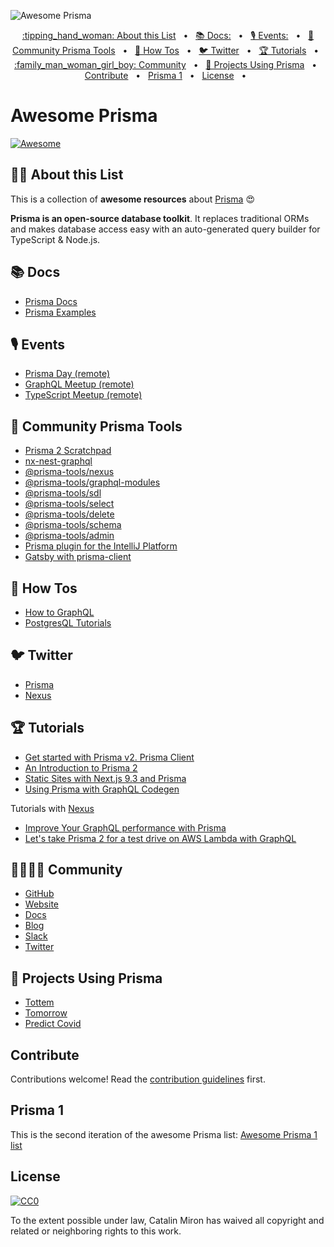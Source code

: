![Awesome Prisma](https://i.imgur.com/MQdCTuN.png)

<div align="center">
  <a href="#tipping_hand_woman-about-this-list">:tipping_hand_woman: About this List</a>
  <span>&nbsp;&nbsp;•&nbsp;&nbsp;</span>
  <a href="#-docs">📚 Docs:</a>
  <span>&nbsp;&nbsp;•&nbsp;&nbsp;</span>
  <a href="#-events">🎙 Events:</a>
  <span>&nbsp;&nbsp;•&nbsp;&nbsp;</span>
  <a href="#-community-prisma-tools">🦺 Community Prisma Tools</a>
  <span>&nbsp;&nbsp;•&nbsp;&nbsp;</span>
  <a href="#-how-tos">🤔 How Tos</a>
  <span>&nbsp;&nbsp;•&nbsp;&nbsp;</span>
  <a href="#-twitter">🐦 Twitter</a>
  <span>&nbsp;&nbsp;•&nbsp;&nbsp;</span>
  <a href="#-tutorials">🏆‍ Tutorials</a>
  <span>&nbsp;&nbsp;•&nbsp;&nbsp;</span>
  <a href="#family_man_woman_girl_boy-community">:family_man_woman_girl_boy: Community</a>
  <span>&nbsp;&nbsp;•&nbsp;&nbsp;</span>
  <a href="#-projects-using-prisma">👾 Projects Using Prisma</a>
  <span>&nbsp;&nbsp;•&nbsp;&nbsp;</span>
  <a href="#contribute">Contribute</a>
  <span>&nbsp;&nbsp;•&nbsp;&nbsp;</span>
  <a href="#prisma-1">Prisma 1</a>
  <span>&nbsp;&nbsp;•&nbsp;&nbsp;</span>
  <a href="#license">License</a>
  <span>&nbsp;&nbsp;•&nbsp;&nbsp;</span>
</div>

# Awesome Prisma

[![Awesome](https://awesome.re/badge.svg)](https://awesome.re)

## :tipping_hand_woman: About this List

This is a collection of **awesome resources** about [Prisma](https://www.prisma.io/ 'Modern Database Access for TypeScript & Node.js') :heart_eyes:

**Prisma is an open-source database toolkit**. It replaces traditional ORMs and makes database access easy with an auto-generated query builder for TypeScript & Node.js.

## 📚 Docs

- [Prisma Docs](https://www.prisma.io/docs/)
- [Prisma Examples](https://github.com/prisma/prisma-examples)

## 🎙 Events

- [Prisma Day (remote)](http://prisma.io/day)
- [GraphQL Meetup (remote)](https://www.meetup.com/graphql-berlin/)
- [TypeScript Meetup (remote)](https://www.meetup.com/TypeScript-Berlin/)

## 🦺 Community Prisma Tools

- [Prisma 2 Scratchpad](https://github.com/ctrlplusb/prisma2-template)
- [nx-nest-graphql](https://github.com/beeman/nx-nest-graphql)
- [@prisma-tools/nexus](https://prisma-tools.ahmedelywa.com/nexus/features)
- [@prisma-tools/graphql-modules](https://prisma-tools.ahmedelywa.com/graphql-modules)
- [@prisma-tools/sdl](https://prisma-tools.ahmedelywa.com/sdl)
- [@prisma-tools/select](https://prisma-tools.ahmedelywa.com/select)
- [@prisma-tools/delete](https://prisma-tools.ahmedelywa.com/delete)
- [@prisma-tools/schema](https://prisma-tools.ahmedelywa.com/schema)
- [@prisma-tools/admin](https://prisma-tools.ahmedelywa.com/admin/generator)
- [Prisma plugin for the IntelliJ Platform](https://github.com/gabrielcolson/intellij-prisma)
- [Gatsby with prisma-client](https://github.com/LekoArts/gatsby-with-prisma-client)

## 🤔 How Tos

- [How to GraphQL](https://www.howtographql.com/)
- [PostgresQL Tutorials](https://www.prisma.io/tutorials/?tag=postgresql)

## 🐦 Twitter

- [Prisma](http://twitter.com/prisma)
- [Nexus](http://twitter.com/nexusgql)

## 🏆‍ Tutorials

- [Get started with Prisma v2. Prisma Client](https://egghead.io/playlists/get-started-with-prisma-v2-prisma-client-8bae)
- [An Introduction to Prisma 2](https://blog.logrocket.com/an-introduction-to-prisma-2/)
- [Static Sites with Next.js 9.3 and Prisma](https://leerob.io/blog/next-prisma)
- [Using Prisma with GraphQL Codegen](https://medium.com/tomorrowapp/using-prisma-with-graphql-codegen-eed022c13749)

Tutorials with [Nexus](https://www.nexusjs.org/#/)

- [Improve Your GraphQL performance with Prisma](https://dev.to/ahmedelywa/improve-your-graphql-performance-with-prisma-2jia)
- [Let's take Prisma 2 for a test drive on AWS Lambda with GraphQL](https://itnext.io/lets-take-prisma-2-for-a-test-drive-on-aws-lambda-with-graphql-%EF%B8%8F-f4be711e93cc)

## :family_man_woman_girl_boy: Community

- [GitHub](https://github.com/prisma/prisma/)
- [Website](https://prisma.io)
- [Docs](https://prisma.io/docs/)
- [Blog](https://prisma.io/blog)
- [Slack](https://slack.prisma.io/)
- [Twitter](https://twitter.com/prisma)

## 👾 Projects Using Prisma

- [Tottem](https://github.com/poulainv/tottem)
- [Tomorrow](https://www.tomorrowapp.io/)
- [Predict Covid](https://predictcovid.com/)

## Contribute

Contributions welcome! Read the [contribution guidelines](contributing.md) first.

## Prisma 1

This is the second iteration of the awesome Prisma list: [Awesome Prisma 1 list](https://github.com/etelsv/awesome-prisma/blob/master/awesome-prisma1.md)

## License

[![CC0](http://mirrors.creativecommons.org/presskit/buttons/88x31/svg/cc-zero.svg)](http://creativecommons.org/publicdomain/zero/1.0)

To the extent possible under law, Catalin Miron has waived all copyright and
related or neighboring rights to this work.

